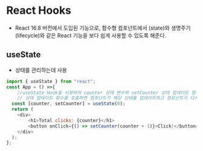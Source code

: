 # React Hooks

- React 16.8 버전에서 도입된 기능으로, 함수형 컴포넌트에서 (state)와 생명주기(lifecycle)와 같은 React 기능을 보다 쉽게 사용할 수 있도록 해준다.

## useState

- 상태를 관리하는데 사용

```js
import { useState } from "react";
const App = () =>{
    //useState Hook을 사용하여 counter 상태 변수와 setCounter 상태 업데이트 함수를 생성
    // 상태 업데이트 함수를 호출하면 컴포넌트가 해당 상태를 업데이트하고 컴포넌트가 다시 렌더링
  const [counter, setCounter] = useState(0);
  return (
    <div>
        <h1>Total clicks: {counter}</h1>
        <button onClick={() => setCounter(counter + 1)}>Click!</button>
    </div>
  );
};
```
